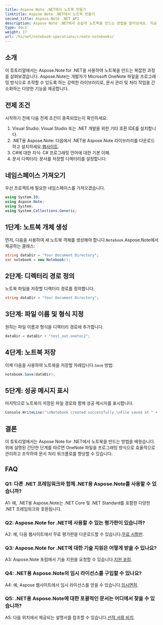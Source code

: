 ```yaml
---
title: Aspose Note .NET에서 노트북 만들기
linktitle: Aspose Note .NET에서 노트북 만들기
second_title: Aspose.Note .NET API
description: Aspose Note .NET에서 손쉽게 노트북을 만드는 방법을 알아보세요. 지금 문서 처리 워크플로를 강화하세요.
type: docs
weight: 17
url: /ko/net/notebook-operations/create-notebooks/
---
```

## 소개

이 튜토리얼에서는 Aspose.Note for .NET을 사용하여 노트북을 만드는 복잡한 과정을 살펴보겠습니다. Aspose.Note는 개발자가 Microsoft OneNote 파일을 프로그래밍 방식으로 조작할 수 있도록 하는 강력한 라이브러리로, 문서 관리 및 처리 작업을 간소화하는 다양한 기능을 제공합니다.

## 전제 조건

시작하기 전에 다음 전제 조건이 충족되었는지 확인하세요.

1. Visual Studio: Visual Studio 또는 .NET 개발을 위한 기타 호환 IDE를 설치합니다.
2.  .NET용 Aspose.Note: 다음에서 .NET용 Aspose.Note 라이브러리를 다운로드하고 설치하세요.[웹사이트](https://releases.aspose.com/note/net/).
3. C#에 대한 지식: C# 프로그래밍 언어에 대한 기본 이해.
4. 문서 디렉터리: 문서를 저장할 디렉터리를 설정합니다.

## 네임스페이스 가져오기

우선 프로젝트에 필요한 네임스페이스를 가져오겠습니다.

```csharp
using System.IO;
using Aspose.Note;
using System;
using System.Collections.Generic;
```

## 1단계: 노트북 개체 생성

 먼저, 다음을 사용하여 새 노트북 객체를 생성해야 합니다.`Notebook` Aspose.Note에서 제공하는 클래스:

```csharp
string dataDir = "Your Document Directory";
var notebook = new Notebook();
```

## 2단계: 디렉터리 경로 정의

노트북 파일을 저장할 디렉터리 경로를 정의합니다.

```csharp
string dataDir = "Your Document Directory";
```

## 3단계: 파일 이름 및 형식 지정

원하는 파일 이름과 형식을 디렉터리 경로에 추가합니다.

```csharp
dataDir = dataDir + "test_out.onetoc2";
```

## 4단계: 노트북 저장

 이제 다음을 사용하여 노트북을 저장할 차례입니다.`Save` 방법:

```csharp
notebook.Save(dataDir);
```

## 5단계: 성공 메시지 표시

마지막으로 노트북이 저장된 파일 경로와 함께 성공 메시지를 표시합니다.

```csharp
Console.WriteLine("\nNotebook created successfully.\nFile saved at " + dataDir);
```

## 결론

이 튜토리얼에서는 Aspose Note for .NET에서 노트북을 만드는 방법을 배웠습니다. 위에 설명된 간단한 단계를 따르면 OneNote 파일을 프로그래밍 방식으로 효율적으로 관리하고 조작하여 문서 처리 워크플로를 향상할 수 있습니다.

## FAQ

### Q1: 다른 .NET 프레임워크와 함께 .NET용 Aspose.Note를 사용할 수 있습니까?

A1: 예, .NET용 Aspose.Note는 .NET Core 및 .NET Standard를 포함한 다양한 .NET 프레임워크와 호환됩니다.

### Q2: Aspose.Note for .NET에 사용할 수 있는 평가판이 있습니까?

 A2: 예, 다음 웹사이트에서 무료 평가판을 다운로드할 수 있습니다.[무료 시험판](https://releases.aspose.com/).

### Q3: Aspose.Note for .NET에 대한 기술 지원은 어떻게 받을 수 있나요?

 A3: Aspose.Note 포럼에서 기술 지원을 요청할 수 있습니다.[지원 포럼](https://forum.aspose.com/c/note/28).

### Q4: .NET용 Aspose.Note의 임시 라이선스를 구입할 수 있나요?

 A4: 예, Aspose 웹사이트에서 임시 라이선스를 얻을 수 있습니다.[임시면허](https://purchase.aspose.com/temporary-license/).

### Q5: .NET용 Aspose.Note에 대한 포괄적인 문서는 어디에서 찾을 수 있습니까?

 A5: 다음 위치에서 제공되는 설명서를 참조할 수 있습니다.[선적 서류 비치](https://reference.aspose.com/note/net/).


